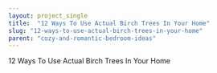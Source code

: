 ```yaml
---
layout: project_single
title:  "12 Ways To Use Actual Birch Trees In Your Home"
slug: "12-ways-to-use-actual-birch-trees-in-your-home"
parent: "cozy-and-romantic-bedroom-ideas"
---
```

12 Ways To Use Actual Birch Trees In Your Home